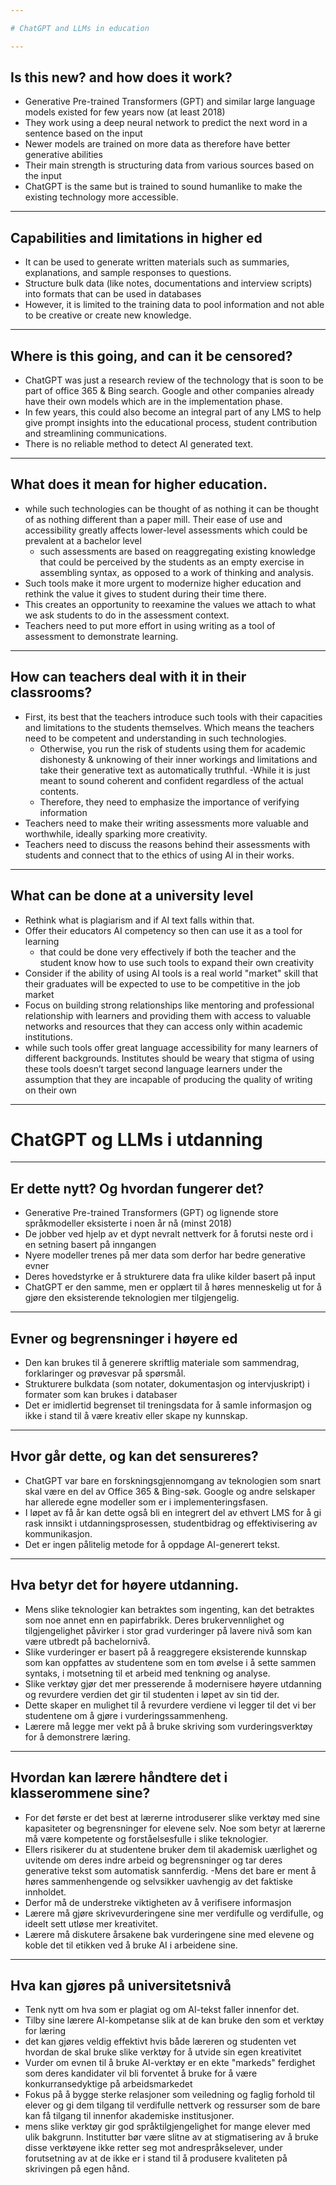```yaml
---

# ChatGPT and LLMs in education

---
```


## Is this new? and how does it work?
- Generative Pre-trained Transformers (GPT) and similar large language models existed for few years now (at least 2018)
- They work using a deep neural network to predict the next word in a sentence based on the input
- Newer models are trained on more data as therefore have better generative abilities 
- Their main strength is structuring data from various sources based on the input
- ChatGPT is the same but is trained to sound humanlike to make the existing technology more accessible. 

---

## Capabilities and limitations in higher ed
- It can be used to generate written materials such as summaries, explanations, and sample responses to questions.
- Structure bulk data (like notes, documentations and interview scripts) into formats that can be used in databases
- However, it is limited to the training data to pool information and not able to be creative or create new knowledge.

---

## Where is this going, and can it be censored?
- ChatGPT was just a research review of the technology that is soon to be part of office 365 & Bing search. Google and other companies already have their own models which are in the implementation phase.
- In few years, this could also become an integral part of any LMS to help give prompt insights into the educational process, student contribution and streamlining communications. 
- There is no reliable method to detect AI generated text.

---

## What does it mean for higher education. 
- while such technologies can be thought of as nothing it can be thought of as nothing different than a paper mill. Their ease of use and accessibility greatly affects lower-level assessments which could be prevalent at a bachelor level
    - such assessments are based on reaggregating existing knowledge that could be perceived by the students as an empty exercise in assembling syntax, as opposed to a work of thinking and analysis. 
- Such tools make it more urgent to modernize higher education and rethink the value it gives to student during their time there.
- This creates an opportunity to reexamine the values we attach to what we ask students to do in the assessment context.
- Teachers need to put more effort in using writing as a tool of assessment to demonstrate learning.

---

## How can teachers deal with it in their classrooms?
- First, its best that the teachers introduce such tools with their capacities and limitations to the students themselves. Which means the teachers need to be competent and understanding in such technologies.
    - Otherwise, you run the risk of students using them for academic dishonesty & unknowing of their inner workings and limitations and take their generative text as automatically truthful.
    -While it is just meant to sound coherent and confident regardless of the actual contents. 
    - Therefore, they need to emphasize the importance of verifying information
- Teachers need to make their writing assessments more valuable and worthwhile, ideally sparking more creativity.
- Teachers need to discuss the reasons behind their assessments with students and connect that to the ethics of using AI in their works. 

---

## What can be done at a university level
- Rethink what is plagiarism and if AI text falls within that. 
- Offer their educators AI competency so then can use it as a tool for learning
    - that could be done very effectively if both the teacher and the student know how to use such tools to expand their own creativity 
- Consider if the ability of using AI tools is a real world "market" skill that their graduates will be expected to use to be competitive in the job market
- Focus on building strong relationships like mentoring and professional relationship with learners and providing them with access to valuable networks and resources that they can access only within academic institutions.
- while such tools offer great language accessibility for many learners of different backgrounds. Institutes should be weary that stigma of using these tools doesn’t target second language learners under the assumption that they are incapable of producing the quality of writing on their own

---

# ChatGPT og LLMs i utdanning

---

## Er dette nytt? Og hvordan fungerer det?
- Generative Pre-trained Transformers (GPT) og lignende store språkmodeller eksisterte i noen år nå (minst 2018)
- De jobber ved hjelp av et dypt nevralt nettverk for å forutsi neste ord i en setning basert på inngangen
- Nyere modeller trenes på mer data som derfor har bedre generative evner 
- Deres hovedstyrke er å strukturere data fra ulike kilder basert på input
- ChatGPT er den samme, men er opplært til å høres menneskelig ut for å gjøre den eksisterende teknologien mer tilgjengelig. 

---

## Evner og begrensninger i høyere ed
- Den kan brukes til å generere skriftlig materiale som sammendrag, forklaringer og prøvesvar på spørsmål.
- Strukturere bulkdata (som notater, dokumentasjon og intervjuskript) i formater som kan brukes i databaser
- Det er imidlertid begrenset til treningsdata for å samle informasjon og ikke i stand til å være kreativ eller skape ny kunnskap.

---

## Hvor går dette, og kan det sensureres?
- ChatGPT var bare en forskningsgjennomgang av teknologien som snart skal være en del av Office 365 & Bing-søk. Google og andre selskaper har allerede egne modeller som er i implementeringsfasen.
- I løpet av få år kan dette også bli en integrert del av ethvert LMS for å gi rask innsikt i utdanningsprosessen, studentbidrag og effektivisering av kommunikasjon. 
- Det er ingen pålitelig metode for å oppdage AI-generert tekst.

---

## Hva betyr det for høyere utdanning. 
- Mens slike teknologier kan betraktes som ingenting, kan det betraktes som noe annet enn en papirfabrikk. Deres brukervennlighet og tilgjengelighet påvirker i stor grad vurderinger på lavere nivå som kan være utbredt på bachelornivå.
- Slike vurderinger er basert på å reaggregere eksisterende kunnskap som kan oppfattes av studentene som en tom øvelse i å sette sammen syntaks, i motsetning til et arbeid med tenkning og analyse.
- Slike verktøy gjør det mer presserende å modernisere høyere utdanning og revurdere verdien det gir til studenten i løpet av sin tid der.
- Dette skaper en mulighet til å revurdere verdiene vi legger til det vi ber studentene om å gjøre i vurderingssammenheng.
- Lærere må legge mer vekt på å bruke skriving som vurderingsverktøy for å demonstrere læring.

---

## Hvordan kan lærere håndtere det i klasserommene sine?
- For det første er det best at lærerne introduserer slike verktøy med sine kapasiteter og begrensninger for elevene selv. Noe som betyr at lærerne må være kompetente og forståelsesfulle i slike teknologier.
- Ellers risikerer du at studentene bruker dem til akademisk uærlighet og uvitende om deres indre arbeid og begrensninger og tar deres generative tekst som automatisk sannferdig.
-Mens det bare er ment å høres sammenhengende og selvsikker uavhengig av det faktiske innholdet. 
- Derfor må de understreke viktigheten av å verifisere informasjon
- Lærere må gjøre skrivevurderingene sine mer verdifulle og verdifulle, og ideelt sett utløse mer kreativitet.
- Lærere må diskutere årsakene bak vurderingene sine med elevene og koble det til etikken ved å bruke AI i arbeidene sine. 

---

## Hva kan gjøres på universitetsnivå
- Tenk nytt om hva som er plagiat og om AI-tekst faller innenfor det. 
- Tilby sine lærere AI-kompetanse slik at de kan bruke den som et verktøy for læring
- det kan gjøres veldig effektivt hvis både læreren og studenten vet hvordan de skal bruke slike verktøy for å utvide sin egen kreativitet 
- Vurder om evnen til å bruke AI-verktøy er en ekte "markeds" ferdighet som deres kandidater vil bli forventet å bruke for å være konkurransedyktige på arbeidsmarkedet
- Fokus på å bygge sterke relasjoner som veiledning og faglig forhold til elever og gi dem tilgang til verdifulle nettverk og ressurser som de bare kan få tilgang til innenfor akademiske institusjoner.
- mens slike verktøy gir god språktilgjengelighet for mange elever med ulik bakgrunn.  Institutter bør være slitne av at stigmatisering av å bruke disse verktøyene ikke retter seg mot andrespråkselever, under forutsetning av at de ikke er i stand til å produsere kvaliteten på skrivingen på egen hånd.

